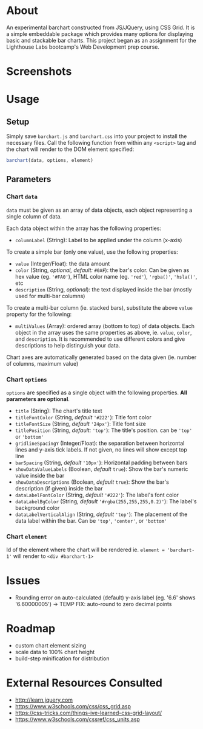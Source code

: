 # About
An experimental barchart constructed from JS/JQuery, using CSS Grid. It is a simple embeddable package which provides many options for displaying basic and stackable bar charts.
This project began as an assignment for the Lighthouse Labs bootcamp's Web Development prep course. 

# Screenshots

# Usage
## Setup
Simply save `barchart.js` and `barchart.css` into your project to install the necessary files.
Call the following function from within any `<script>` tag and the chart will render to the DOM element specified:

```javascript
barchart(data, options, element)
```

## Parameters
### Chart `data`
`data` must be given as an array of data objects, each object representing a single column of data. 

Each data object within the array has the following properties:
- `columnLabel` (String): Label to be applied under the column (x-axis)

To create a simple bar (only one value), use the following properties:
- `value` (Integer/Float): the data amount
- `color` (String, *optional, default:* `#0AF`): the bar's color. Can be given as hex value (eg. `'#FA0'`), HTML color name (eg. `'red'`), `'rgba()'`, `'hsla()'`, etc
- `description` (String, *optional*): the text displayed inside the bar (mostly used for multi-bar columns)

To create a multi-bar column (ie. stacked bars), substitute the above `value` property for the following:

- `multiValues` (Array): ordered array (bottom to top) of data objects. Each object in the array uses the same properties as above, ie. `value`, `color`, and `description`. It is recommended to use different colors and give descriptions to help distinguish your data.

Chart axes are automatically generated based on the data given (ie. number of columns, maximum value)


### Chart `options`
`options` are specified as a single object with the following properties. **All parameters are optional**.

- `title` (String): The chart's title text
- `titleFontColor` (String, *default* `'#222'`): Title font color
- `titleFontSize` (String, *default* `'24px'`): Title font size
- `titlePosition` (String, *default:* `'top'`): The title's position. can be `'top'` or `'bottom'`
- `gridlineSpacingY` (Integer/Float): the separation between horizontal lines and y-axis tick labels. If not given, no lines will show except top line
- `barSpacing` (String, *default* `'10px'`): Horizontal padding between bars
- `showDataValueLabels` (Boolean, *default* `true`): Show the bar's numeric value inside the bar
- `showDataDescriptions` (Boolean, *default* `true`): Show the bar's description (if given) inside the bar
- `dataLabelFontColor` (String, *default* `'#222'`): The label's font color
- `dataLabelBgColor` (String, *default* `'#rgba(255,255,255,0.2)'`): The label's background color
- `dataLabelVerticalAlign` (String, *default* `'top'`): The placement of the data label within the bar. Can be `'top'`, `'center'`, or `'bottom'`


### Chart `element`
Id of the element where the chart will be rendered
ie. `element = 'barchart-1'` will render to `<div #barchart-1>`

# Issues
- Rounding error on auto-calculated (default) y-axis label (eg. '6.6' shows '6.60000005') -> TEMP FIX: auto-round to zero decimal points

# Roadmap
- custom chart element sizing
- scale data to 100% chart height
- build-step minification for distribution

# External Resources Consulted
- http://learn.jquery.com
- https://www.w3schools.com/css/css_grid.asp
- https://css-tricks.com/things-ive-learned-css-grid-layout/
- https://www.w3schools.com/cssref/css_units.asp